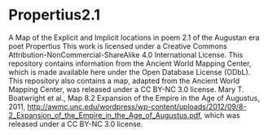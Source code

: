 # Propertius2.1
A Map of the Explicit and Implicit locations in poem 2.1 of the Augustan era poet Propertius
This work is licensed under a Creative Commons Attribution-NonCommercial-ShareAlike 4.0 International License. 
This repository contains information from the Ancient World Mapping Center, which is made available here under the Open Database License (ODbL).
This repository also contains a map, adapted from the Ancient World Mapping Center, was released under a CC BY-NC 3.0 license. Mary T. Boatwright et al., Map 8.2 Expansion of the Empire in the Age of Augustus, 2011, http://awmc.unc.edu/wordpress/wp-content/uploads/2012/09/8-2_Expansion_of_the_Empire_in_the_Age_of_Augustus.pdf, which was released under a CC BY-NC 3.0 license.
